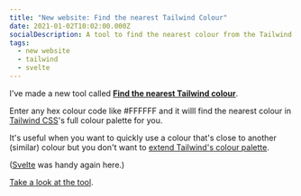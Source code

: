 ```yaml
---
title: "New website: Find the nearest Tailwind Colour"
date: 2021-01-02T10:02:00.000Z
socialDescription: A tool to find the nearest colour from the Tailwind colour palette
tags:
  - new website
  - tailwind
  - svelte
---
```

I've made a new tool called **[Find the nearest Tailwind colour](https://find-nearest-tailwind-colour.netlify.app/)**.

Enter any hex colour code like #FFFFFF and it willl find the nearest colour in [Tailwind CSS](https://tailwindcss.com/)'s full colour palette for you.

It's useful when you want to quickly use a colour that's close to another (similar) colour but you don't want to [extend Tailwind's colour palette](https://tailwindcss.com/docs/customizing-colors#extending-the-defaults).

([Svelte](https://svelte.dev/) was handy again here.)

[Take a look at the tool](https://find-nearest-tailwind-colour.netlify.app/).